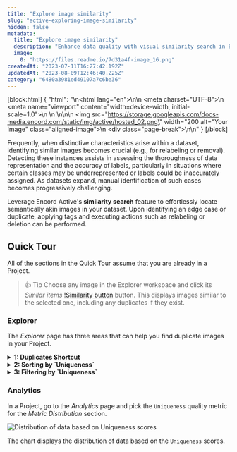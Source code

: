 ```yaml
---
title: "Explore image similarity"
slug: "active-exploring-image-similarity"
hidden: false
metadata: 
  title: "Explore image similarity"
  description: "Enhance data quality with visual similarity search in Encord Active. Detect edge cases, duplicates, and label quality. Streamline dataset management."
  image: 
    0: "https://files.readme.io/7d31a4f-image_16.png"
createdAt: "2023-07-11T16:27:42.192Z"
updatedAt: "2023-08-09T12:46:40.225Z"
category: "6480a3981ed49107a7c6be36"
---
```


[block:html]
{
  "html": "<!DOCTYPE html>\n<html lang=\"en\">\n<head>\n    <meta charset=\"UTF-8\">\n    <meta name=\"viewport\" content=\"width=device-width, initial-scale=1.0\">\n    <title>Aligned Image with Page Break</title>\n    <style>\n        .aligned-image {\n            display: block;\n            margin: auto; /* This centers the image */\n        }\n\n        .page-break {\n            page-break-after: always; /* This adds a page break after the image */\n        }\n    </style>\n</head>\n<body>\n    <img src=\"https://storage.googleapis.com/docs-media.encord.com/static/img/active/hosted_02.png\" width=\"200 alt=\"Your Image\" class=\"aligned-image\">\n    <div class=\"page-break\"></div>\n</body>\n</html>"
}
[/block]

Frequently, when distinctive characteristics arise within a dataset, identifying similar images becomes crucial (e.g., for relabeling or removal). Detecting these instances assists in assessing the thoroughness of data representation and the accuracy of labels, particularly in situations where certain classes may be underrepresented or labels could be inaccurately assigned. As datasets expand, manual identification of such cases becomes progressively challenging.

Leverage Encord Active's **similarity search** feature to effortlessly locate semantically akin images in your dataset. Upon identifying an edge case or duplicate, applying tags and executing actions such as relabeling or deletion can be performed.

## Quick Tour

All of the sections in the Quick Tour assume that you are already in a Project.

> 👍 Tip
> Choose any image in the Explorer workspace and click its _Similar items_ [!Similarity button](https://storage.googleapis.com/docs-media.encord.com/static/img/active/workflows/similarity-button.png) button. This displays images similar to the selected one, including any duplicates if they exist.

### Explorer

The _Explorer_ page has three areas that can help you find duplicate images in your Project.

<details>

<summary><b>1: Duplicates Shortcut</b></summary>

Found in the _Overview_ tab, any images that have a `Uniqueness` value of 0 to 0.0001 are highlighted as duplicates. You can adjust this value from the _Filter_ tab.

![Duplicates shortcut](https://storage.googleapis.com/docs-media.encord.com/static/img/active/workflows/image-duplicates-qt-01.png)

</details>

<details>

<summary><b>2: Sorting by `Uniqueness`</b></summary>

The entire Project can be sorted by `Uniqueness`. Sort by ascending order to display duplicates first.

![Sorting by `Uniqueness`](https://storage.googleapis.com/docs-media.encord.com/static/img/active/workflows/image-duplicates-qt-02.png)

</details>

<details>

<summary><b>3: Filtering by `Uniqueness`</b></summary>

Filter the entire project using `Uniqueness`. 

Go to **Filter** tab > **Add Filter** > **Data Quality Metrics** > **Uniqueness** A small histogram diagram appears above the filter.

You can then change the filter settings to specify a range closer to 0.

![Filtering by `Uniqueness`](https://storage.googleapis.com/docs-media.encord.com/static/img/active/workflows/image-duplicates-qt-03.png)

</details>

### Analytics

In a Project, go to the _Analytics_ page and pick the `Uniqueness` quality metric for the _Metric Distribution_ section.

![Distribution of data based on Uniqueness scores](https://storage.googleapis.com/docs-media.encord.com/static/img/active/workflows/image-duplicates-qt-anal-01.png)

The chart displays the distribution of data based on the `Uniqueness` scores.